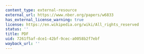 ```yaml
---
content_type: external-resource
external_url: https://www.nber.org/papers/w6833
has_external_license_warning: true
license: https://en.wikipedia.org/wiki/All_rights_reserved
status: ''
title: PDF
uid: 7261f5af-dce1-42bf-9cec-a0058b2f7ebf
wayback_url: ''
---
```

